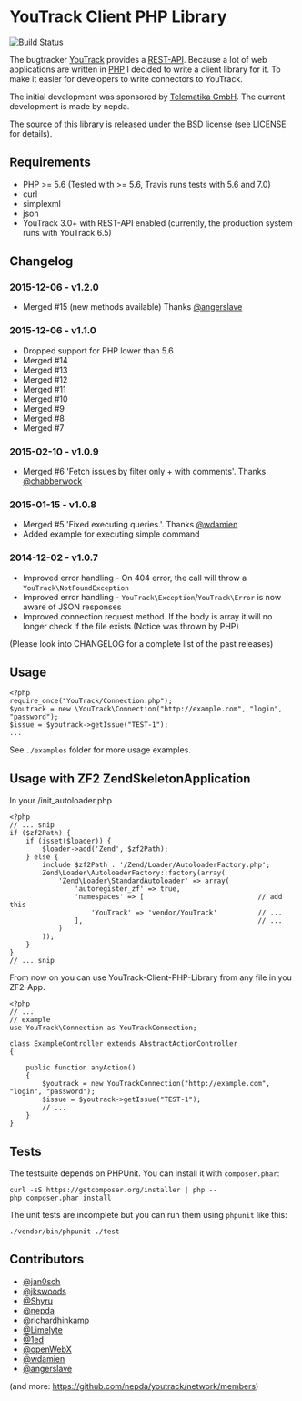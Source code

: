 YouTrack Client PHP Library
===========================

[![Build Status](https://travis-ci.org/nepda/youtrack.png?branch=master)](https://travis-ci.org/nepda/youtrack)

The bugtracker [YouTrack](http://www.jetbrains.com/youtrack/) provides a
[REST-API](http://confluence.jetbrains.com/display/YTD5/YouTrack+REST+API+Reference).
Because a lot of web applications are written in [PHP](http://php.net) I decided to write a client library for it.
To make it easier for developers to write connectors to YouTrack.

The initial development was sponsored by [Telematika GmbH](http://www.telematika.de).
The current development is made by nepda.

The source of this library is released under the BSD license (see LICENSE for details).

## Requirements

* PHP >= 5.6 (Tested with >= 5.6, Travis runs tests with 5.6 and 7.0)
* curl
* simplexml
* json
* YouTrack 3.0+ with REST-API enabled (currently, the production system runs with YouTrack 6.5)

## Changelog

### 2015-12-06 - v1.2.0

* Merged #15 (new methods available) Thanks [@angerslave](https://github.com/Angerslave)

### 2015-12-06 - v1.1.0

* Dropped support for PHP lower than 5.6
* Merged #14
* Merged #13
* Merged #12
* Merged #11
* Merged #10
* Merged #9
* Merged #8
* Merged #7

### 2015-02-10 - v1.0.9

* Merged #6 'Fetch issues by filter only + with comments'. Thanks [@chabberwock](https://github.com/chabberwock)

### 2015-01-15 - v1.0.8

* Merged #5 'Fixed executing queries.'. Thanks [@wdamien](https://github.com/wdamien)
* Added example for executing simple command

### 2014-12-02 - v1.0.7

* Improved error handling - On 404 error, the call will throw a `YouTrack\NotFoundException`
* Improved error handling - `YouTrack\Exception`/`YouTrack\Error` is now aware of JSON responses
* Improved connection request method. If the body is array it will no longer check if the file exists (Notice was thrown by PHP)

(Please look into CHANGELOG for a complete list of the past releases)

## Usage

    <?php
    require_once("YouTrack/Connection.php");
    $youtrack = new \YouTrack\Connection("http://example.com", "login", "password");
    $issue = $youtrack->getIssue("TEST-1");
    ...

See `./examples` folder for more usage examples.

## Usage with ZF2 ZendSkeletonApplication

In your /init_autoloader.php

    <?php
    // ... snip
    if ($zf2Path) {
        if (isset($loader)) {
            $loader->add('Zend', $zf2Path);
        } else {
            include $zf2Path . '/Zend/Loader/AutoloaderFactory.php';
            Zend\Loader\AutoloaderFactory::factory(array(
                'Zend\Loader\StandardAutoloader' => array(
                    'autoregister_zf' => true,
                    'namespaces' => [                            // add this
                        'YouTrack' => 'vendor/YouTrack'          // ...
                    ],                                           // ...
                )
            ));
        }
    }
    // ... snip

From now on you can use YouTrack-Client-PHP-Library from any file in you ZF2-App.

    <?php
    // ...
    // example
    use YouTrack\Connection as YouTrackConnection;

    class ExampleController extends AbstractActionController
    {

        public function anyAction()
        {
            $youtrack = new YouTrackConnection("http://example.com", "login", "password");
            $issue = $youtrack->getIssue("TEST-1");
            // ...
        }
    }

## Tests

The testsuite depends on PHPUnit. You can install it with `composer.phar`:

    curl -sS https://getcomposer.org/installer | php --
    php composer.phar install


The unit tests are incomplete but you can run them using `phpunit` like this:

    ./vendor/bin/phpunit ./test


## Contributors

* [@jan0sch](https://github.com/jan0sch)
* [@jkswoods](https://github.com/jkswoods)
* [@Shyru](https://github.com/Shyru)
* [@nepda](https://github.com/nepda)
* [@richardhinkamp](https://github.com/richardhinkamp)
* [@Limelyte](https://github.com/Limelyte)
* [@1ed](https://github.com/1ed)
* [@openWebX](https://github.com/openWebX)
* [@wdamien](https://github.com/wdamien)
* [@angerslave](https://github.com/Angerslave)

(and more: https://github.com/nepda/youtrack/network/members)
